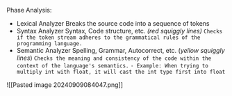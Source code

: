 Phase Analysis:
- Lexical Analyzer
  Breaks the source code into a sequence of tokens
- Syntax Analyzer
  Syntax, Code structure, etc. *(red squiggly lines)* 
  `Checks if the token stream adheres to the grammatical rules of the programming language.`
- Semantic Analyzer
  Spelling, Grammar, Autocorrect, etc. (*yellow squiggly lines*)
  `Checks the meaning and consistency of the code within the context of the language's semantics.` 
	`- Example: When trying to multiply int with float, it will cast the int type first into float`  

![[Pasted image 20240909084047.png]]